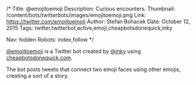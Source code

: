 /*
Title: @emojitoemoji
Description: Curious encounters.
Thumbnail: /content/bots/twitterbots/images/emojitoemoji.png
Link: https://twitter.com/emojitoemoji
Author: Stefan Bohacek
Date: October 12, 2015
Tags: twitter,twitterbot,active,emoji,cheapbotsdonequick,inky

Nav: hidden
Robots: index,follow
*/

[@emojitoemoji](https://twitter.com/emojitoemoji) is a Twitter bot created by [@inky](https://twitter.com/inky) using [cheapbotsdonequick.com](http://cheapbotsdonequick.com/).

The bot posts tweets that connect two emoji faces using other emojis, creating a sort of a story.